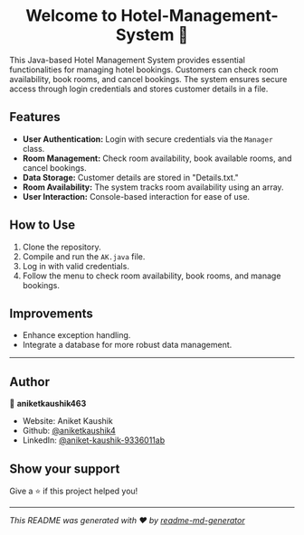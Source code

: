 <h1 align="center">Welcome to Hotel-Management-System 👋</h1>
<p>
</p>

This Java-based Hotel Management System provides essential functionalities for managing hotel bookings. Customers can check room availability, book rooms, and cancel bookings. The system ensures secure access through login credentials and stores customer details in a file.

## Features

- **User Authentication:** Login with secure credentials via the `Manager` class.
- **Room Management:** Check room availability, book available rooms, and cancel bookings.
- **Data Storage:** Customer details are stored in "Details.txt."
- **Room Availability:** The system tracks room availability using an array.
- **User Interaction:** Console-based interaction for ease of use.

## How to Use

1. Clone the repository.
2. Compile and run the `AK.java` file.
3. Log in with valid credentials.
4. Follow the menu to check room availability, book rooms, and manage bookings.

## Improvements

- Enhance exception handling.
- Integrate a database for more robust data management.

---

## Author

👤 **aniketkaushik463**

* Website: Aniket Kaushik
* Github: [@aniketkaushik4](https://github.com/aniketkaushik4)
* LinkedIn: [@aniket-kaushik-9336011ab](https://linkedin.com/in/aniket-kaushik-9336011ab)

## Show your support

Give a ⭐️ if this project helped you!

***
_This README was generated with ❤️ by [readme-md-generator](https://github.com/kefranabg/readme-md-generator)_